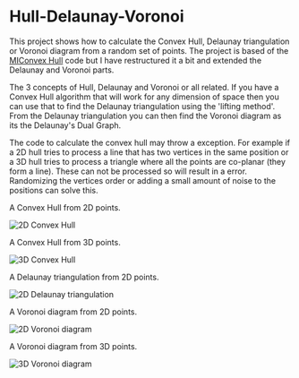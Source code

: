 # Hull-Delaunay-Voronoi

This project shows how to calculate the Convex Hull, Delaunay triangulation or Voronoi diagram from a random set of points. The project is based of the [MIConvex Hull](https://designengrlab.github.io/MIConvexHull/) code but I have restructured it a bit and extended the Delaunay and Voronoi parts.


The 3 concepts of Hull, Delaunay and Voronoi or all related. If you have a Convex Hull algorithm that will work for any dimension of space then you can use that to find the Delaunay triangulation using the 'lifting method'. From the Delaunay triangulation you can then find the Voronoi diagram as its the Delaunay's Dual Graph.


The code to calculate the convex hull may throw a exception. For example if a 2D hull tries to process a line that has two vertices in the same position or a 3D hull tries to process a triangle where all the points are co-planar (they form a line). These can not be processed so will result in a error. Randomizing the vertices order or adding a small amount of noise to the positions can solve this.


A Convex Hull from 2D points.

![2D Convex Hull](./Media/HullDelaunayVoronoi1.jpg)

A Convex Hull from 3D points.

![3D Convex Hull](./Media/HullDelaunayVoronoi2.jpg)

A Delaunay triangulation from 2D points.

![2D Delaunay triangulation](./Media/HullDelaunayVoronoi3.jpg)

A Voronoi diagram from 2D points.

![2D Voronoi diagram](./Media/HullDelaunayVoronoi4.jpg)

A Voronoi diagram from 3D points.

![3D Voronoi diagram](./Media/HullDelaunayVoronoi5.jpg)
